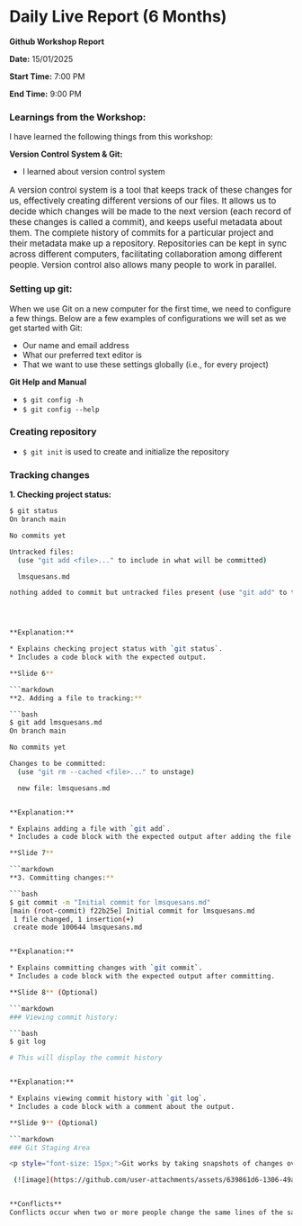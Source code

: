 # Daily Live Report (6 Months)

**Github Workshop Report**

**Date:** 15/01/2025

**Start Time:** 7:00 PM

**End Time:** 9:00 PM

### Learnings from the Workshop:

I have learned the following things from this workshop:

**Version Control System & Git:**

* I learned about version control system

<p style="font-size: 15px;">A version control system is a tool that keeps track of these changes for us, effectively creating different versions of our files. It allows us to decide which changes will be made to the next version (each record of these changes is called a commit), and keeps useful metadata about them. The complete history of commits for a particular project and their metadata make up a repository. Repositories can be kept in sync across different computers, facilitating collaboration among different people. Version control also allows many people to work in parallel.</p>  

### Setting up git:

When we use Git on a new computer for the first time, we need to configure a few things. Below are a few examples of configurations we will set as we get started with Git:

* Our name and email address
* What our preferred text editor is
* That we want to use these settings globally (i.e., for every project)

**Git Help and Manual**

* `$ git config -h`
* `$ git config --help`

### Creating repository

* `$ git init` is used to create and initialize the repository


### Tracking changes

**1. Checking project status:**

```bash
$ git status
On branch main

No commits yet

Untracked files:
  (use "git add <file>..." to include in what will be committed)

  lmsquesans.md

nothing added to commit but untracked files present (use "git add" to track)




**Explanation:**

* Explains checking project status with `git status`.
* Includes a code block with the expected output.

**Slide 6**

```markdown
**2. Adding a file to tracking:**

```bash
$ git add lmsquesans.md
On branch main

No commits yet

Changes to be committed:
  (use "git rm --cached <file>..." to unstage)

  new file: lmsquesans.md


**Explanation:**

* Explains adding a file with `git add`.
* Includes a code block with the expected output after adding the file.

**Slide 7**

```markdown
**3. Committing changes:**

```bash
$ git commit -m "Initial commit for lmsquesans.md"
[main (root-commit) f22b25e] Initial commit for lmsquesans.md
 1 file changed, 1 insertion(+)
 create mode 100644 lmsquesans.md


**Explanation:**

* Explains committing changes with `git commit`.
* Includes a code block with the expected output after committing.

**Slide 8** (Optional)

```markdown
### Viewing commit history:

```bash
$ git log

# This will display the commit history


**Explanation:**

* Explains viewing commit history with `git log`.
* Includes a code block with a comment about the output.

**Slide 9** (Optional)

```markdown
### Git Staging Area

<p style="font-size: 15px;">Git works by taking snapshots of changes over the life of project. `git add` specifies what will go in a snapshot (putting things in the staging area), and `git commit` then actually takes the snapshot and makes a permanent record of it (as a commit). 

 (![image](https://github.com/user-attachments/assets/639861d6-1306-49ab-aaf7-1a2f81d5fa62)


**Conflicts**
Conflicts occur when two or more people change the same lines of the same file